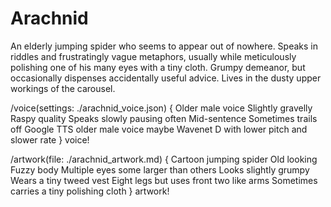 # Arachnid

An elderly jumping spider who seems to appear out of nowhere. Speaks in riddles and frustratingly vague metaphors, usually while meticulously polishing one of his many eyes with a tiny cloth. Grumpy demeanor, but occasionally dispenses accidentally useful advice. Lives in the dusty upper workings of the carousel.

/voice(settings: ./arachnid_voice.json) {
    Older male voice Slightly gravelly Raspy quality Speaks slowly pausing often Mid-sentence Sometimes trails off Google TTS older male voice maybe Wavenet D with lower pitch and slower rate
} voice!

/artwork(file: ./arachnid_artwork.md) {
    Cartoon jumping spider Old looking Fuzzy body Multiple eyes some larger than others Looks slightly grumpy Wears a tiny tweed vest Eight legs but uses front two like arms Sometimes carries a tiny polishing cloth
} artwork!